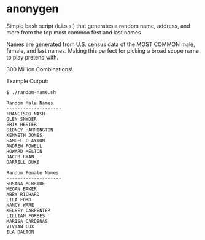 # anonygen
Simple bash script (k.i.s.s.) that generates a random name, address, and more from the top most common first and last names.

Names are generated from U.S. census data of the MOST COMMON male, female, and last names. Making this perfect for picking a broad scope name to play pretend with.

300 Million Combinations!


Example Output:

```
$ ./random-name.sh

Random Male Names
--------------------
FRANCISCO NASH
GLEN SNYDER
ERIK HESTER
SIDNEY HARRINGTON
KENNETH JONES
SAMUEL CLAYTON
ANDREW POWELL
HOWARD MELTON
JACOB RYAN
DARRELL DUKE

Random Female Names
--------------------
SUSANA MCBRIDE
MEGAN BAKER
ABBY RICHARD
LILA FORD
NANCY WARE
KELSEY CARPENTER
LILLIAN FORBES
MARISA CARDENAS
VIVIAN COX
ILA DALTON
```

